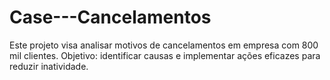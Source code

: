 # Case---Cancelamentos
 Este projeto visa analisar motivos de cancelamentos em empresa com 800 mil clientes. Objetivo: identificar causas e implementar ações eficazes para reduzir inatividade.

